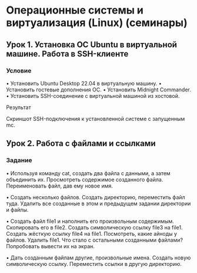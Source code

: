 # Операционные системы и виртуализация (Linux) (семинары)

## Урок 1. Установка ОС Ubuntu в виртуальной машине. Работа в SSH-клиенте

### Условие

• Установить Ubuntu Desktop 22.04 в виртуальную машину.
• Установить гостевые дополнения ОС.
• Установить Midnight Commander.
• Установить SSH-соединение с виртуальной машиной из хостовой.

Результат

Скриншот SSH-подключения к установленной системе с запущенным mc.


## Урок 2. Работа с файлами и ссылками

### Задание

• Используя команду cat, создать два файла с данными, а затем объединить их.
Просмотреть содержимое созданного файла.
Переименовать файл, дав ему новое имя.

• Создать несколько файлов.
Создать директорию, переместить файл туда.
Удалить все созданные в этом и предыдущем задании директории и файлы.

• Создать файл file1 и наполнить его произвольным содержимым.
Скопировать его в file2.
Создать символическую ссылку file3 на file1.
Создать жёсткую ссылку file4 на file1.
Посмотреть, какие айноды у файлов.
Удалить file1.
Что стало с остальными созданными файлами?
Попробовать вывести их на экран.

• Дать созданным файлам другие, произвольные имена.
Создать новую символическую ссылку.
Переместить ссылки в другую директорию.